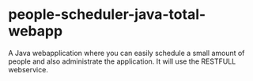 people-scheduler-java-total-webapp
==================================

A Java webapplication where you can easily schedule a small amount of people and also administrate the application. It will use the RESTFULL webservice.
